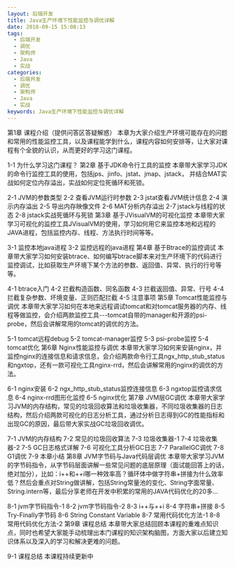 ```yaml
---
layout: 后端开发
title: Java生产环境下性能监控与调优详解
date: 2018-09-15 15:08:13
tags:
  - 后端开发
  - 调优
  - 架构师
  - Java
  - 实战
categories:
  - 后端开发
  - 调优
  - 架构师
  - Java
  - 实战
keywords: Java生产环境下性能监控与调优详解
---
```

第1章 课程介绍（提供问答区答疑解惑）
本章为大家介绍生产环境可能存在的问题和常用的性能监控工具，以及课程能学到什么，课程内容如何安排等，让大家对课程有个全貌的认识，从而更好的学习这门课程。

1-1 为什么学习这门课程？
第2章 基于JDK命令行工具的监控
本章带大家学习JDK的命令行监控工具的使用，包括jps、jinfo、jstat、jmap、jstack， 并结合MAT实战如何定位内存溢出，实战如何定位死循环和死锁。

2-1 JVM的参数类型
2-2 查看JVM运行时参数
2-3 jstat查看JVM统计信息
2-4 演示内存溢出
2-5 导出内存映像文件
2-6 MAT分析内存溢出
2-7 jstack与线程的状态
2-8 jstack实战死循环与死锁
第3章 基于JVisualVM的可视化监控
本章带大家学习可视化的监控工具JVisualVM的使用，学习如何用它来监控本地和远程的JAVA进程，包括监控内存、线程、方法执行时间等等。
<!-- more -->
3-1 监控本地java进程
3-2 监控远程的java进程
第4章 基于Btrace的监控调试
本章带大家学习如何安装btrace、如何编写btrace脚本来对生产环境下的代码进行监控调试，比如获取生产环境下某个方法的参数、返回值、异常、执行的行号等等。

4-1 btrace入门
4-2 拦截构造函数、同名函数
4-3 拦截返回值、异常、行号
4-4 拦截复杂参数、坏境变量、正则匹配拦截
4-5 注意事项
第5章 Tomcat性能监控与调优
本章带大家学习如何在本地来远程调试tomcat和对tomcat服务器的内存、线程等做监控，会介绍两款监控工具---tomcat自带的manager和开源的psi-probe，然后会讲解常用的tomcat的调优的方法。

5-1 tomcat远程debug
5-2 tomcat-manager监控
5-3 psi-probe监控
5-4 tomcat优化
第6章 Nginx性能监控与调优
本章带大家学习如何来安装nginx，并监控nginx的连接信息和请求信息，会介绍两款命令行工具ngx_http_stub_status和ngxtop，还有一款可视化工具nginx-rrd，然后会讲解常用的nginx的调优的方法。

6-1 nginx安装
6-2 ngx_http_stub_status监控连接信息
6-3 ngxtop监控请求信息
6-4 nginx-rrd图形化监控
6-5 nginx优化
第7章 JVM层GC调优
本章带大家学习JVM的内存结构，常见的垃圾回收算法和垃圾收集器，不同垃圾收集器的日志结构，然后介绍两款可视化的日志分析工具，通过分析日志得到GC的性能指标和出现GC的原因，最后带大家实战GC垃圾回收调优。

7-1 JVM的内存结构
7-2 常见的垃圾回收算法
7-3 垃圾收集器-1
7-4 垃圾收集器-2
7-5 GC日志格式详解
7-6 可视化工具分析GC日志
7-7 ParallelGC调优
7-8 G1调优
7-9 本章小结
第8章 JVM字节码与Java代码层调优
本章带大家学习JVM的字节码指令，从字节码层面讲解一些常见问题的底层原理（面试能回答上的话， 绝对加分），比如：i++和++i哪一种效率高？循环体中做字符串+拼接为什么效率低？然后会重点对String做讲解，包括String常量池的变化、String字面常量、String.intern等，最后分享老师在开发中积累的常用的JAVA代码优化的20多...

8-1 jvm字节码指令-1
8-2 jvm字节码指令-2
8-3 i++与++i
8-4 字符串+拼接
8-5 Try-Finally字节码
8-6 String Constant Variable
8-7 常用代码优化方法-1
8-8 常用代码优化方法-2
第9章 课程总结
本章带大家总结回顾本课程的重难点知识点，同时也希望大家能手动梳理出本门课程的知识架构脑图，方面大家以后建立知识体系以及深入的学习和解决更难的问题。

9-1 课程总结
本课程持续更新中

<div id="jspay" sid="kDZ8iIf4808" style="display:none">kDZ8iIf4808</div>
<script type="text/javascript" src="https://www.fageka.com/j.js"></script>
<script type="text/javascript" src="https://www.fageka.com/e.js" charset="utf-8"></script>
